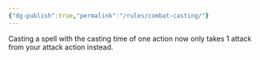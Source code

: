 ```yaml
---
{"dg-publish":true,"permalink":"/rules/combat-casting/"}
---
```


Casting a spell with the casting time of one action now only takes 1 attack from your attack action instead.